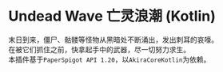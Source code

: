# Undead Wave 亡灵浪潮 (Kotlin)
末日到来，僵尸、骷髅等怪物从黑暗处不断涌出，发出刺耳的哀嚎。  
在被它们抓住之前，快拿起手中的武器，尽一切努力求生。  
本插件基于`PaperSpigot API 1.20`，以`AkiraCoreKotlin`为依赖。
